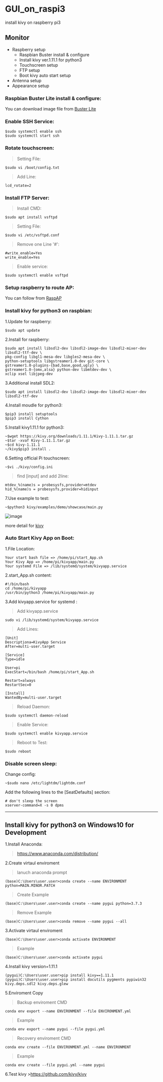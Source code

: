 # GUI_on_raspi3
install kivy on raspberry pi3 

## Monitor
* Raspberry setup 
    * Raspbian Buster install & configure
    * Install kivy ver.1.11.1 for python3 
    * Touchscreen setup
    * FTP setup
    * Boot kivy auto start setup
* Antenna setup 
* Appearance setup

### Raspbian Buster Lite install & configure:
You can download image file from [Buster Lite](https://downloads.raspberrypi.org/raspbian_lite_latest)

### Enable SSH Service:
	$sudo systemctl enable ssh
	$sudo systemctl start ssh
        
### Rotate touchscreen:
>Setting File:

	$sudo vi /boot/config.txt
	
>Add Line:

	lcd_rotate=2
	
### Install FTP Server:
>Install CMD:

	$sudo apt install vsftpd
	
>Setting File:

	$sudo vi /etc/vsftpd.conf

>Remove one Line '#':

	#write_enable=Yes
	write_enable=Yes
	
>Enable service:

	$sudo systemctl enable vsftpd
	
### Setup raspberry to route AP:
You can follow from [RaspAP](https://raspap.com/)
        

### Install kivy for python3 on raspbian:
1.Update for raspberry:


	$sudo apt update
    
    
2.Install for raspberry:

	$sudo apt install libsdl2-dev libsdl2-image-dev libsdl2-mixer-dev libsdl2-ttf-dev \
	pkg-config libgl1-mesa-dev libgles2-mesa-dev \
	python-setuptools libgstreamer1.0-dev git-core \
	gstreamer1.0-plugins-{bad,base,good,ugly} \
	gstreamer1.0-{omx,alsa} python-dev libmtdev-dev \
	xclip xsel libjpeg-dev
        
3.Additional install SDL2:
        
	$sudo apt install libsdl2-dev libsdl2-image-dev libsdl2-mixer-dev libsdl2-ttf-dev
        
4.Install moudle for python3:
    
	$pip3 install setuptools
	$pip3 install Cython
    
5.Install kivy1.11.1 for python3:
         
	~$wget https://kivy.org/downloads/1.11.1/Kivy-1.11.1.tar.gz
	~$tar -xvaf Kivy-1.11.1.tar.gz
	~$cd kivy-1.11.1
	~/kivy$pip3 install .
    
6.Setting official Pi touchscreen:

	~$vi ./kivy/config.ini

>find [input] and add 2line:
    
	mtdev_%(name)s = probesysfs,provider=mtdev
	hid_%(name)s = probesysfs,provider=hidinput
7.Use example to test:
        
	~$python3 kivy/examples/demo/showcase/main.py
	
![image](https://github.com/Bo-Zhang-Lin/RTKGPS/blob/master/picture/rover1.png)

more detail for [kivy](https://github.com/kivy)
    
### Auto Start Kivy App on Boot:
1.File Location:

	Your start bash file => /home/pi/start_App.sh
	Your Kivy App => /home/pi/kivyapp/main.py
	Your systemd File => /lib/systemd/system/kivyapp.service
        
2.start_App.sh content:

	#!/bin/bash
	cd /home/pi/kivyapp
	/usr/bin/python3 /home/pi/kivyapp/main.py
        
3.Add kivyapp.service for systemd :
>Add kivyapp.service
        
	sudo vi /lib/systemd/system/kivyapp.service
        
>Add Lines:

	[Unit]
	Descriptiona=KivyApp Service
	After=multi-user.target

	[Service]
	Type=idle

	User=pi        
	ExecStart=/bin/bash /home/pi/start_App.sh

	Restart=always
	RestartSec=0

	[Install]
	WantedBy=multi-user.target
        
 >Reload Daemon:
 
	$sudo systemctl daemon-reload
 
 >Enable Service:
 
	$sudo systemctl enable kivyapp.service

>Reboot to Test:

	$sudo reboot

         
### Disable screen sleep:
Change config:

	~$sudo nano /etc/lightdm/lightdm.conf
        
Add the following lines to the [SeatDefaults] section:

	# don't sleep the screen
	xserver-command=X -s 0 dpms
* * *

## Install kivy for python3 on Windows10 for Development 
1.Install Anaconda:
>https://www.anaconda.com/distribution/

2.Create virtaul enviroment

>lanuch anaconda prompt

	(base)C:\Users\user.user>conda create --name ENVIRONMENT python=MAIN.MINOR.PATCH
        
>Create Example
        
	(base)C:\Users\user.user>conda create --name pygui python=3.7.3
    
>Remove Example
    
	(base)C:\Users\user.user>conda remove --name pygui --all
    
3.Activate virtaul enviroment

	(base)C:\Users\user.user>conda activate ENVIRONMENT        
>Example

	(base)C:\Users\user.user>conda activate pygui
        

 
4.Install kivy version=1.11.1

	(pygui)C:\Users\user.user>pip install kivy==1.11.1
	(pygui)C:\Users\user.user>pip install docutils pygments pypiwin32 kivy.deps.sdl2 kivy.deps.glew
        
5.Enviroment Copy
    
>Backup enviroment CMD
    
	conda env export --name ENVIRONMENT --file ENVIRONMENT.yml
        
>Example
    
	conda env export --name pygui --file pygui.yml
    
>Recovery enviroment CMD
    
	conda env create --file ENVIRONMENT.yml --name ENVIRONMENT
    
>Example
        
	conda env create --file pygui.yml --name pygui
        
6.Test kivy
	>https://github.com/kivy/kivy
